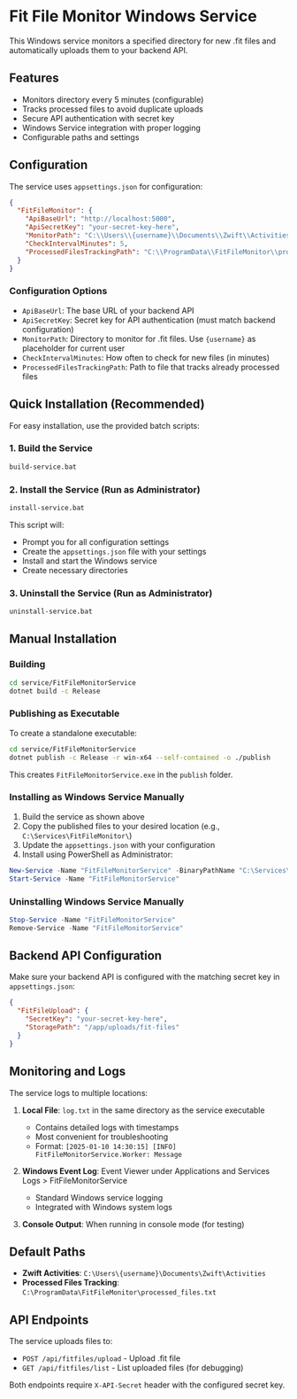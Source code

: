 # Fit File Monitor Windows Service

This Windows service monitors a specified directory for new .fit files and automatically uploads them to your backend API.

## Features

- Monitors directory every 5 minutes (configurable)
- Tracks processed files to avoid duplicate uploads
- Secure API authentication with secret key
- Windows Service integration with proper logging
- Configurable paths and settings

## Configuration

The service uses `appsettings.json` for configuration:

```json
{
  "FitFileMonitor": {
    "ApiBaseUrl": "http://localhost:5000",
    "ApiSecretKey": "your-secret-key-here",
    "MonitorPath": "C:\\Users\\{username}\\Documents\\Zwift\\Activities",
    "CheckIntervalMinutes": 5,
    "ProcessedFilesTrackingPath": "C:\\ProgramData\\FitFileMonitor\\processed_files.txt"
  }
}
```

### Configuration Options

- `ApiBaseUrl`: The base URL of your backend API
- `ApiSecretKey`: Secret key for API authentication (must match backend configuration)
- `MonitorPath`: Directory to monitor for .fit files. Use `{username}` as placeholder for current user
- `CheckIntervalMinutes`: How often to check for new files (in minutes)
- `ProcessedFilesTrackingPath`: Path to file that tracks already processed files

## Quick Installation (Recommended)

For easy installation, use the provided batch scripts:

### 1. Build the Service
```cmd
build-service.bat
```

### 2. Install the Service (Run as Administrator)
```cmd
install-service.bat
```
This script will:
- Prompt you for all configuration settings
- Create the `appsettings.json` file with your settings
- Install and start the Windows service
- Create necessary directories

### 3. Uninstall the Service (Run as Administrator)
```cmd
uninstall-service.bat
```

## Manual Installation

### Building

```bash
cd service/FitFileMonitorService
dotnet build -c Release
```

### Publishing as Executable

To create a standalone executable:

```bash
cd service/FitFileMonitorService
dotnet publish -c Release -r win-x64 --self-contained -o ./publish
```

This creates `FitFileMonitorService.exe` in the `publish` folder.

### Installing as Windows Service Manually

1. Build the service as shown above
2. Copy the published files to your desired location (e.g., `C:\Services\FitFileMonitor\`)
3. Update the `appsettings.json` with your configuration
4. Install using PowerShell as Administrator:

```powershell
New-Service -Name "FitFileMonitorService" -BinaryPathName "C:\Services\FitFileMonitor\FitFileMonitorService.exe" -Description "Monitors and uploads .fit files to backend API"
Start-Service -Name "FitFileMonitorService"
```

### Uninstalling Windows Service Manually

```powershell
Stop-Service -Name "FitFileMonitorService"
Remove-Service -Name "FitFileMonitorService"
```

## Backend API Configuration

Make sure your backend API is configured with the matching secret key in `appsettings.json`:

```json
{
  "FitFileUpload": {
    "SecretKey": "your-secret-key-here",
    "StoragePath": "/app/uploads/fit-files"
  }
}
```

## Monitoring and Logs

The service logs to multiple locations:

1. **Local File**: `log.txt` in the same directory as the service executable
   - Contains detailed logs with timestamps
   - Most convenient for troubleshooting
   - Format: `[2025-01-10 14:30:15] [INFO] FitFileMonitorService.Worker: Message`

2. **Windows Event Log**: Event Viewer under Applications and Services Logs > FitFileMonitorService
   - Standard Windows service logging
   - Integrated with Windows system logs

3. **Console Output**: When running in console mode (for testing)

## Default Paths

- **Zwift Activities**: `C:\Users\{username}\Documents\Zwift\Activities`
- **Processed Files Tracking**: `C:\ProgramData\FitFileMonitor\processed_files.txt`

## API Endpoints

The service uploads files to:
- `POST /api/fitfiles/upload` - Upload .fit file
- `GET /api/fitfiles/list` - List uploaded files (for debugging)

Both endpoints require `X-API-Secret` header with the configured secret key.